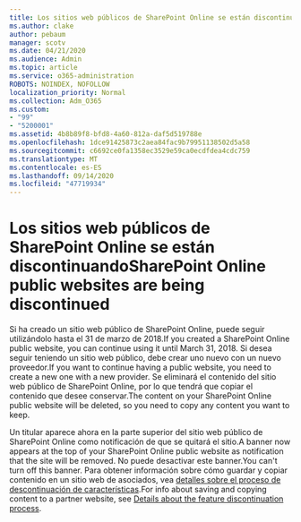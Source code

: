 ```yaml
---
title: Los sitios web públicos de SharePoint Online se están discontinuando
ms.author: clake
author: pebaum
manager: scotv
ms.date: 04/21/2020
ms.audience: Admin
ms.topic: article
ms.service: o365-administration
ROBOTS: NOINDEX, NOFOLLOW
localization_priority: Normal
ms.collection: Adm_O365
ms.custom:
- "99"
- "5200001"
ms.assetid: 4b8b89f8-bfd8-4a60-812a-daf5d519788e
ms.openlocfilehash: 1dce91425873c2aea84fac9b79951138502d5a58
ms.sourcegitcommit: c6692ce0fa1358ec3529e59ca0ecdfdea4cdc759
ms.translationtype: MT
ms.contentlocale: es-ES
ms.lasthandoff: 09/14/2020
ms.locfileid: "47719934"
---
```

# <a name="sharepoint-online-public-websites-are-being-discontinued"></a><span data-ttu-id="54ff9-102">Los sitios web públicos de SharePoint Online se están discontinuando</span><span class="sxs-lookup"><span data-stu-id="54ff9-102">SharePoint Online public websites are being discontinued</span></span>

<span data-ttu-id="54ff9-103">Si ha creado un sitio web público de SharePoint Online, puede seguir utilizándolo hasta el 31 de marzo de 2018.</span><span class="sxs-lookup"><span data-stu-id="54ff9-103">If you created a SharePoint Online public website, you can continue using it until March 31, 2018.</span></span> <span data-ttu-id="54ff9-104">Si desea seguir teniendo un sitio web público, debe crear uno nuevo con un nuevo proveedor.</span><span class="sxs-lookup"><span data-stu-id="54ff9-104">If you want to continue having a public website, you need to create a new one with a new provider.</span></span> <span data-ttu-id="54ff9-105">Se eliminará el contenido del sitio web público de SharePoint Online, por lo que tendrá que copiar el contenido que desee conservar.</span><span class="sxs-lookup"><span data-stu-id="54ff9-105">The content on your SharePoint Online public website will be deleted, so you need to copy any content you want to keep.</span></span>
  
<span data-ttu-id="54ff9-106">Un titular aparece ahora en la parte superior del sitio web público de SharePoint Online como notificación de que se quitará el sitio.</span><span class="sxs-lookup"><span data-stu-id="54ff9-106">A banner now appears at the top of your SharePoint Online public website as notification that the site will be removed.</span></span> <span data-ttu-id="54ff9-107">No puede desactivar este banner.</span><span class="sxs-lookup"><span data-stu-id="54ff9-107">You can't turn off this banner.</span></span> <span data-ttu-id="54ff9-108">Para obtener información sobre cómo guardar y copiar contenido en un sitio web de asociados, vea [detalles sobre el proceso de descontinuación de características](https://go.microsoft.com/fwlink/?linkid=866980).</span><span class="sxs-lookup"><span data-stu-id="54ff9-108">For info about saving and copying content to a partner website, see [Details about the feature discontinuation process](https://go.microsoft.com/fwlink/?linkid=866980).</span></span>
  